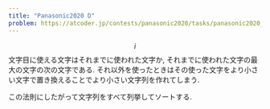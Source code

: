 ```yaml
---
title: "Panasonic2020 D"
problem: https://atcoder.jp/contests/panasonic2020/tasks/panasonic2020_d
---
```

$$ i $$ 文字目に使える文字はそれまでに使われた文字か, それまでに使われた文字の最大の文字の次の文字である. それ以外を使ったときはその使った文字をより小さい文字で置き換えることでより小さい文字列を作れてしまう.

この法則にしたがって文字列をすべて列挙してソートする.
